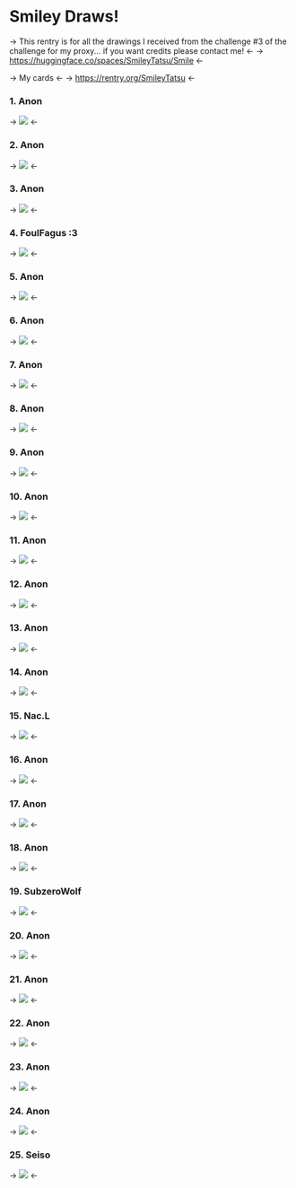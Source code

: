 # Smiley Draws!
-> This rentry is for all the drawings I received from the challenge #3 of the challenge for my proxy... if you want credits please contact me! <-
-> https://huggingface.co/spaces/SmileyTatsu/Smile <-


-> My cards <-
-> https://rentry.org/SmileyTatsu <-

### 1. Anon
-> ![](https://files.catbox.moe/rzisa0.png) <-

### 2. Anon
-> ![](https://files.catbox.moe/nkd450.png) <-

### 3. Anon
-> ![](https://files.catbox.moe/284rz3.png) <-

### 4. FoulFagus :3
-> ![](https://files.catbox.moe/52urrx.png) <-

### 5. Anon
-> ![](https://files.catbox.moe/ny7way.png) <-

### 6. Anon
-> ![](https://files.catbox.moe/im29cj.png) <-

### 7. Anon
-> ![](https://files.catbox.moe/6cblyu.png) <-

### 8. Anon
-> ![](https://files.catbox.moe/ydukeu.png) <-

### 9. Anon
-> ![](https://files.catbox.moe/4reo1t.png) <-

### 10. Anon
-> ![](https://files.catbox.moe/dmmcxn.png) <-

### 11. Anon
-> ![](https://files.catbox.moe/jrs37z.jpeg) <-

### 12. Anon
-> ![](https://files.catbox.moe/3rh9ir.png) <-

### 13. Anon
-> ![](https://files.catbox.moe/i8jbho.png) <-

### 14. Anon
-> ![](https://files.catbox.moe/dhti6l.jpg) <-

### 15. Nac.L
-> ![](https://files.catbox.moe/dhzn5v.jpg) <-

### 16. Anon
-> ![](https://files.catbox.moe/88bzg0.png) <-

### 17. Anon
-> ![](https://files.catbox.moe/2cj8u3.png) <-

### 18. Anon
-> ![](https://files.catbox.moe/1bgiuo.png) <-

### 19. SubzeroWolf
-> ![](https://files.catbox.moe/l2o1da.png) <-

### 20. Anon
-> ![](https://files.catbox.moe/jqb566.jpg) <-

### 21. Anon
-> ![](https://files.catbox.moe/9kjacm.jpg) <-

### 22. Anon
-> ![](https://files.catbox.moe/prywhi.png) <-

### 23. Anon
-> ![](https://files.catbox.moe/roxrhs.png) <-

### 24. Anon
-> ![](https://files.catbox.moe/blfu37.png) <-

### 25. Seiso
-> ![](https://files.catbox.moe/xp5qxq.png) <-
